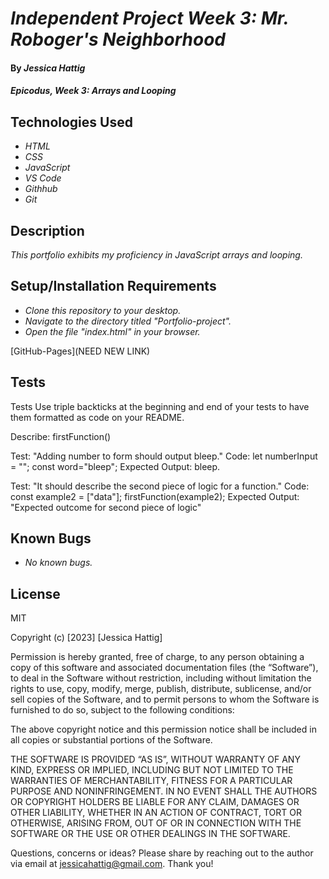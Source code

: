 # _Independent Project Week 3: Mr. Roboger's Neighborhood_

#### By _**Jessica Hattig**_

#### _Epicodus, Week 3: Arrays and Looping_

## Technologies Used

* _HTML_
* _CSS_
* _JavaScript_
* _VS Code_
* _Githhub_
* _Git_

## Description

_This portfolio exhibits my proficiency in JavaScript arrays and looping._

## Setup/Installation Requirements

* _Clone this repository to your desktop._
* _Navigate to the directory titled "Portfolio-project"._
* _Open the file "index.html" in your browser._

[GitHub-Pages](NEED NEW LINK)

## Tests

Tests
Use triple backticks at the beginning and end of your tests to have them formatted as code on your README.

Describe: firstFunction()

  Test: "Adding number to form should output bleep."
  Code:
  let numberInput = "";
  const word="bleep";
  Expected Output: bleep.

  Test: "It should describe the second piece of logic for a function."
  Code:
  const example2 = ["data"];
  firstFunction(example2);
  Expected Output: "Expected outcome for second piece of logic"

## Known Bugs

* _No known bugs._


## License
MIT

Copyright (c) [2023] [Jessica Hattig]

Permission is hereby granted, free of charge, to any person obtaining a copy of this software and associated documentation files (the “Software”), to deal in the Software without restriction, including without limitation the rights to use, copy, modify, merge, publish, distribute, sublicense, and/or sell copies of the Software, and to permit persons to whom the Software is furnished to do so, subject to the following conditions:

The above copyright notice and this permission notice shall be included in all copies or substantial portions of the Software.

THE SOFTWARE IS PROVIDED “AS IS”, WITHOUT WARRANTY OF ANY KIND, EXPRESS OR IMPLIED, INCLUDING BUT NOT LIMITED TO THE WARRANTIES OF MERCHANTABILITY, FITNESS FOR A PARTICULAR PURPOSE AND NONINFRINGEMENT. IN NO EVENT SHALL THE AUTHORS OR COPYRIGHT HOLDERS BE LIABLE FOR ANY CLAIM, DAMAGES OR OTHER LIABILITY, WHETHER IN AN ACTION OF CONTRACT, TORT OR OTHERWISE, ARISING FROM, OUT OF OR IN CONNECTION WITH THE SOFTWARE OR THE USE OR OTHER DEALINGS IN THE SOFTWARE.

Questions, concerns or ideas? Please share by reaching out to the author via email at jessicahattig@gmail.com. Thank you!
